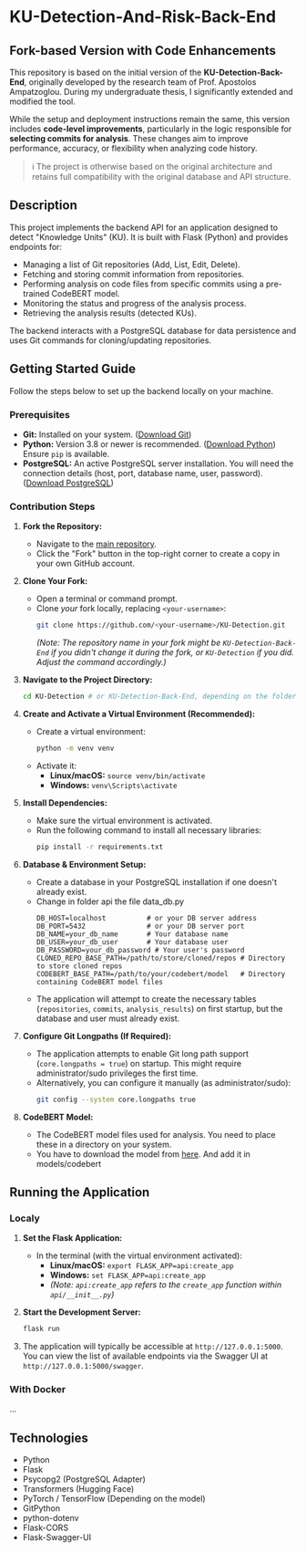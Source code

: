 # KU-Detection-And-Risk-Back-End

## Fork-based Version with Code Enhancements

This repository is based on the initial version of the **KU-Detection-Back-End**, originally developed by the research team of Prof. Apostolos Ampatzoglou. During my undergraduate thesis, I significantly extended and modified the tool.

While the setup and deployment instructions remain the same, this version includes **code-level improvements**, particularly in the logic responsible for **selecting commits for analysis**. These changes aim to improve performance, accuracy, or flexibility when analyzing code history.

> ℹ️ The project is otherwise based on the original architecture and retains full compatibility with the original database and API structure.

## Description

This project implements the backend API for an application designed to detect "Knowledge Units" (KU). It is built with Flask (Python) and provides endpoints for:

*   Managing a list of Git repositories (Add, List, Edit, Delete).
*   Fetching and storing commit information from repositories.
*   Performing analysis on code files from specific commits using a pre-trained CodeBERT model.
*   Monitoring the status and progress of the analysis process.
*   Retrieving the analysis results (detected KUs).

The backend interacts with a PostgreSQL database for data persistence and uses Git commands for cloning/updating repositories.

## Getting Started Guide

Follow the steps below to set up the backend locally on your machine.

### Prerequisites

*   **Git:** Installed on your system. ([Download Git](https://git-scm.com/downloads))
*   **Python:** Version 3.8 or newer is recommended. ([Download Python](https://www.python.org/downloads/)) Ensure `pip` is available.
*   **PostgreSQL:** An active PostgreSQL server installation. You will need the connection details (host, port, database name, user, password). ([Download PostgreSQL](https://www.postgresql.org/download/))

### Contribution Steps

1.  **Fork the Repository:**
    *   Navigate to the [main repository](https://github.com/skillab-project/KU-Detection).
    *   Click the "Fork" button in the top-right corner to create a copy in your own GitHub account.

2.  **Clone Your Fork:**
    *   Open a terminal or command prompt.
    *   Clone *your* fork locally, replacing `<your-username>`:
        ```bash
        git clone https://github.com/<your-username>/KU-Detection.git
        ```
        *(Note: The repository name in your fork might be `KU-Detection-Back-End` if you didn't change it during the fork, or `KU-Detection` if you did. Adjust the command accordingly.)*

3.  **Navigate to the Project Directory:**
    ```bash
    cd KU-Detection # or KU-Detection-Back-End, depending on the folder name
    ```

4.  **Create and Activate a Virtual Environment (Recommended):**
    *   Create a virtual environment:
        ```bash
        python -m venv venv
        ```
    *   Activate it:
        *   **Linux/macOS:** `source venv/bin/activate`
        *   **Windows:** `venv\Scripts\activate`

5.  **Install Dependencies:**
    *   Make sure the virtual environment is activated.
    *   Run the following command to install all necessary libraries:
        ```bash
        pip install -r requirements.txt
        ```

6.  **Database & Environment Setup:**
    *   Create a database in your PostgreSQL installation if one doesn't already exist.
    *   Change in folder api the file data_db.py 
        ```dotenv
        DB_HOST=localhost          # or your DB server address
        DB_PORT=5432               # or your DB server port
        DB_NAME=your_db_name       # Your database name
        DB_USER=your_db_user       # Your database user
        DB_PASSWORD=your_db_password # Your user's password
        CLONED_REPO_BASE_PATH=/path/to/store/cloned/repos # Directory to store cloned repos
        CODEBERT_BASE_PATH=/path/to/your/codebert/model   # Directory containing CodeBERT model files
        ```
    *   The application will attempt to create the necessary tables (`repositories`, `commits`, `analysis_results`) on first startup, but the database and user must already exist.

7.  **Configure Git Longpaths (If Required):**
    *   The application attempts to enable Git long path support (`core.longpaths = true`) on startup. This might require administrator/sudo privileges the first time.
    *   Alternatively, you can configure it manually (as administrator/sudo):
        ```bash
        git config --system core.longpaths true
        ```

8. **CodeBERT Model:**
    *   The CodeBERT model files used for analysis. You need to place these in a directory on your system.
    *   You have to download the model from [here](https://huggingface.co/nnikolaidis/java-ku/tree/main). And add it in models/codebert

## Running the Application

### Localy

1.  **Set the Flask Application:**
    *   In the terminal (with the virtual environment activated):
        *   **Linux/macOS:** `export FLASK_APP=api:create_app`
        *   **Windows:** `set FLASK_APP=api:create_app`
        *   *(Note: `api:create_app` refers to the `create_app` function within `api/__init__.py`)*

2.  **Start the Development Server:**
    ```bash
    flask run
    ```

3.  The application will typically be accessible at `http://127.0.0.1:5000`. You can view the list of available endpoints via the Swagger UI at `http://127.0.0.1:5000/swagger`.

### With Docker

...

## Technologies

*   Python
*   Flask
*   Psycopg2 (PostgreSQL Adapter)
*   Transformers (Hugging Face)
*   PyTorch / TensorFlow (Depending on the model)
*   GitPython
*   python-dotenv
*   Flask-CORS
*   Flask-Swagger-UI
